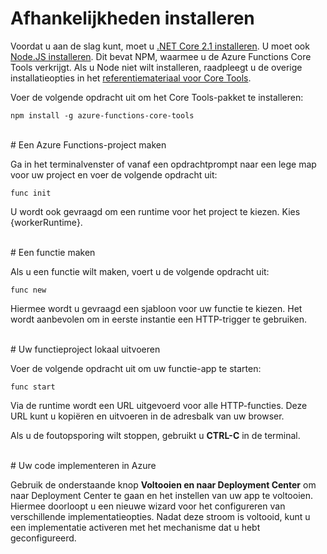 # Afhankelijkheden installeren

Voordat u aan de slag kunt, moet u [.NET Core 2.1 installeren](https://go.microsoft.com/fwlink/?linkid=2016373). U moet ook [Node.JS installeren](https://go.microsoft.com/fwlink/?linkid=2016195). Dit bevat NPM, waarmee u de Azure Functions Core Tools verkrijgt. Als u Node niet wilt installeren, raadpleegt u de overige installatieopties in het [referentiemateriaal voor Core Tools](https://go.microsoft.com/fwlink/?linkid=2016192).

Voer de volgende opdracht uit om het Core Tools-pakket te installeren:

``` npm install -g azure-functions-core-tools ```

<br/>
# Een Azure Functions-project maken

Ga in het terminalvenster of vanaf een opdrachtprompt naar een lege map voor uw project en voer de volgende opdracht uit:

``` func init ```

U wordt ook gevraagd om een runtime voor het project te kiezen. Kies {workerRuntime}.

<br/>
# Een functie maken

Als u een functie wilt maken, voert u de volgende opdracht uit:

``` func new ```

Hiermee wordt u gevraagd een sjabloon voor uw functie te kiezen. Het wordt aanbevolen om in eerste instantie een HTTP-trigger te gebruiken.

<br/>
# Uw functieproject lokaal uitvoeren

Voer de volgende opdracht uit om uw functie-app te starten:

``` func start ```

Via de runtime wordt een URL uitgevoerd voor alle HTTP-functies. Deze URL kunt u kopiëren en uitvoeren in de adresbalk van uw browser.

Als u de foutopsporing wilt stoppen, gebruikt u **CTRL-C** in de terminal.

<br/>
# Uw code implementeren in Azure

Gebruik de onderstaande knop **Voltooien en naar Deployment Center** om naar Deployment Center te gaan en het instellen van uw app te voltooien. Hiermee doorloopt u een nieuwe wizard voor het configureren van verschillende implementatieopties. Nadat deze stroom is voltooid, kunt u een implementatie activeren met het mechanisme dat u hebt geconfigureerd.
